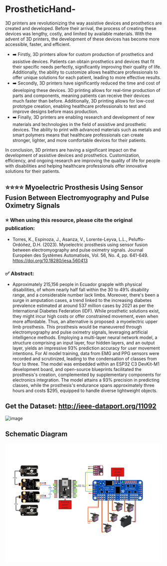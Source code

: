 # ProstheticHand-

3D printers are revolutionizing the way assistive devices and prosthetics are created and developed. Before their arrival, the process of creating these devices was lengthy, costly, and limited by available materials. With the advent of 3D printers, the development of these devices has become more accessible, faster, and efficient.
- ➡️ Firstly, 3D printers allow for custom production of prosthetics and assistive devices. Patients can obtain prosthetics and devices that fit their specific needs perfectly, significantly improving their quality of life. Additionally, the ability to customize allows healthcare professionals to offer unique solutions for each patient, leading to more effective results.
- ➡️ Secondly, 3D printers have significantly reduced the time and cost of developing these devices. 3D printing allows for real-time production of parts and components, meaning patients can receive their devices much faster than before. Additionally, 3D printing allows for low-cost prototype creation, enabling healthcare professionals to test and improve designs before mass production.
- ➡️ Finally, 3D printers are enabling research and development of new materials and technologies in the field of assistive and prosthetic devices. The ability to print with advanced materials such as metals and smart polymers means that healthcare professionals can create stronger, lighter, and more comfortable devices for their patients.

In conclusion, 3D printers are having a significant impact on the development of assistive devices and prosthetics. Customization, efficiency, and ongoing research are improving the quality of life for people with disabilities and helping healthcare professionals offer innovative solutions for their patients.

## ⭐⭐⭐⭐ Myoelectric Prosthesis Using Sensor Fusion Between Electromyography and Pulse Oximetry Signals
### ⭐ When using this resource, please cite the original publication:
- Torres, K., Espinoza, J., Asanza, V., Lorente-Leyva, L.L., Peluffo-Ordóñez, D.H. (2023). Myoelectric prosthesis using sensor fusion between electromyography and pulse oximetry signals. Journal Européen des Systèmes Automatisés, Vol. 56, No. 4, pp. 641-649. https://doi.org/10.18280/jesa.560413

### ✅ Abstract:
- Approximately 215,156 people in Ecuador grapple with physical disabilities, of whom nearly half fall within the 30 to 49% disability range, and a considerable number lack limbs. Moreover, there's been a surge in amputation cases, a trend linked to the increasing diabetes prevalence estimated at around 537 million cases by 2021 as per the International Diabetes Federation (IDF). While prosthetic solutions exist, they might incur high costs or offer constrained movement, even when more affordable. Thus, an alternative is proposed: a myoelectric upper limb prosthesis. This prosthesis would be maneuvered through electromyography and pulse oximetry signals, leveraging artificial intelligence methods. Employing a multi-layer neural network model, a structure comprising an input layer, four hidden layers, and an output layer, yields an impressive 93% prediction accuracy for user movement intentions. For AI model training, data from EMG and PPG sensors were recorded and scrutinized, leading to the condensation of classes from four to three. The model was embedded within an ESP32 C3 DevKit-M1 development board, and open-source blueprints facilitated the prosthesis's creation, complemented by supplementary components for electronics integration. The model attains a 93% precision in predicting classes, while the prosthesis's endurance spans approximately three hours and costs $295, equipped to handle diverse lightweight objects.


## Get the Dataset: http://ieee-dataport.org/11092
![image](https://github.com/jherespi/ProstheticHand-/assets/12642226/984a3b83-52db-4dba-b8e2-8c3b5bd6dbf1)



## Schematic Diagram

![](https://github.com/jherespi/ProstheticHand-/blob/7228d1a3c8c5ed984ad44c8c23345e36a3ceef96/Images/schematic%20model.png)
